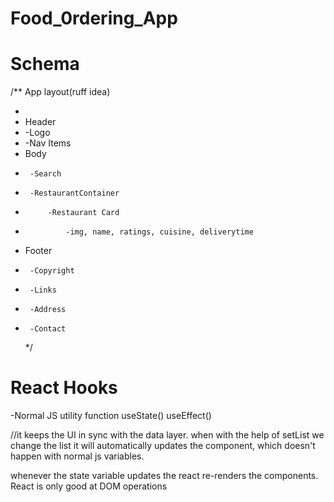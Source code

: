 # Food_0rdering_App

# Schema

/\*\* App layout(ruff idea)

-
- Header
- -Logo
- -Nav Items
- Body
-      -Search
-      -RestaurantContainer
-          -Restaurant Card
-              -img, name, ratings, cuisine, deliverytime
- Footer
-      -Copyright
-      -Links
-      -Address
-      -Contact
  \*/

# React Hooks

-Normal JS utility function
useState()
useEffect()

//it keeps the UI in sync with the data layer.
when with the help of setList we change the list it will automatically updates the component, which doesn't happen with
normal js variables.

whenever the state variable updates the react re-renders the components.
React is only good at DOM operations

